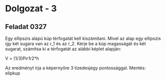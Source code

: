 # Dolgozat - 3

## Feladat 0327

Egy ellipszis alapú kúp térfogatát kell kiszámítani. 
Mivel az alap egy ellipszis így két sugara van az r_1 és az r_2. 
Kérje be a kúp magasságát és két sugarat, számítsa ki a térfogatát az alábbi képlet alapján: 

V = (1/3)Pi*r1*r2*h

Az eredményt írja a képernyőre 3 tizedesjegy pontossággal.
Mentés: elipkup 
